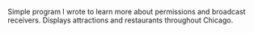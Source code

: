 Simple program I wrote to learn more about permissions and broadcast receivers. Displays attractions and restaurants throughout Chicago.
